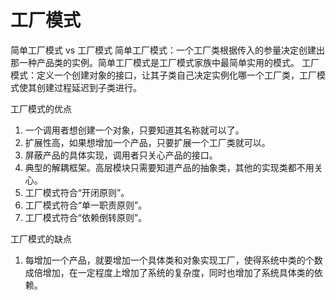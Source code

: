 工厂模式
===
简单工厂模式 vs 工厂模式
简单工厂模式：一个工厂类根据传入的参量决定创建出那一种产品类的实例。简单工厂模式是工厂模式家族中最简单实用的模式。
工厂模式：定义一个创建对象的接口，让其子类自己决定实例化哪一个工厂类，工厂模式使其创建过程延迟到子类进行。

工厂模式的优点
1. 一个调用者想创建一个对象，只要知道其名称就可以了。
2. 扩展性高，如果想增加一个产品，只要扩展一个工厂类就可以。
3. 屏蔽产品的具体实现，调用者只关心产品的接口。
4. 典型的解耦框架。高层模块只需要知道产品的抽象类，其他的实现类都不用关心。
5. 工厂模式符合“开闭原则”。
6. 工厂模式符合“单一职责原则”。
7. 工厂模式符合“依赖倒转原则”。

工厂模式的缺点
1. 每增加一个产品，就要增加一个具体类和对象实现工厂，使得系统中类的个数成倍增加，在一定程度上增加了系统的复杂度，同时也增加了系统具体类的依赖。